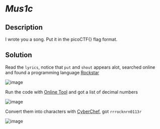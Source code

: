 # _Mus1c_
## Description
I wrote you a song. Put it in the picoCTF{} flag format.
## Solution
Read the `lyrics`, notice that `put` and `shout` appears alot, searched online and found a programming language [Rockstar](https://codewithrockstar.com/)

![image](https://user-images.githubusercontent.com/70738420/178363409-fc0f9603-630c-474c-af13-5b77c6073acf.png)

Run the code with [Online Tool](https://codewithrockstar.com/online) and got a list of decimal numbers

![image](https://user-images.githubusercontent.com/70738420/178364495-591a7201-7967-4ab5-8329-c59a9c0aca16.png)

Convert them into characters with [CyberChef](https://gchq.github.io/CyberChef/), got `rrrocknrn0113r`

![image](https://user-images.githubusercontent.com/70738420/178364683-9fd6f948-bf02-4669-a43e-54e29d18b880.png)